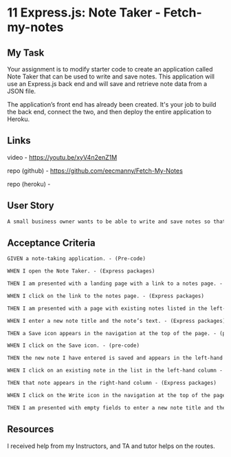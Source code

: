 # 11 Express.js: Note Taker - Fetch-my-notes

## My Task

Your assignment is to modify starter code to create an application called Note Taker that can be used to write and save notes. This application will use an Express.js back end and will save and retrieve note data from a JSON file.

The application’s front end has already been created. It's your job to build the back end, connect the two, and then deploy the entire application to Heroku.

## Links

video - https://youtu.be/xyV4n2enZ1M

repo (github) - https://github.com/eecmanny/Fetch-My-Notes

repo (heroku) - [](https://fetch-my-notes-79c1d39375dd.herokuapp.com/)

## User Story

```md
A small business owner wants to be able to write and save notes so that he can organize his thoughts and keep track of tasks he need to complete
```

## Acceptance Criteria

```md
GIVEN a note-taking application. - (Pre-code)

WHEN I open the Note Taker. - (Express packages)

THEN I am presented with a landing page with a link to a notes page. - (Express packages)

WHEN I click on the link to the notes page. - (Express packages)

THEN I am presented with a page with existing notes listed in the left-hand column, plus empty fields to enter a new note title and the note’s text in the right-hand column. - (Express packages)

WHEN I enter a new note title and the note’s text. - (Express packages)

THEN a Save icon appears in the navigation at the top of the page. - (pre-code)

WHEN I click on the Save icon. - (pre-code)

THEN the new note I have entered is saved and appears in the left-hand column with the other existing notes - (Express packages)

WHEN I click on an existing note in the list in the left-hand column - (Express packages)

THEN that note appears in the right-hand column - (Express packages)

WHEN I click on the Write icon in the navigation at the top of the page - (Express packages)

THEN I am presented with empty fields to enter a new note title and the note’s text in the right-hand column - (Pre-code)
```


## Resources

I received help from my Instructors, and TA and tutor helps on the routes.
